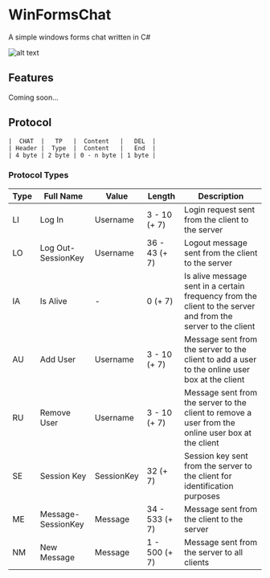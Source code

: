 # WinFormsChat
A simple windows forms chat written in C#

![alt text](https://raw.githubusercontent.com/JulianG97/WinFormsChat/master/Client/icon.ico)

## Features
Coming soon...

## Protocol
```
|  CHAT  |   TP   |  Content   |   DEL  |
| Header |  Type  |  Content   |   End  |
| 4 byte | 2 byte | 0 - n byte | 1 byte |
```

### Protocol Types
| Type | Full Name | Value | Length | Description |
| ---- | --------- | ----- | ------ | ----------- |
| LI | Log In | Username | 3 - 10 (+ 7) | Login request sent from the client to the server |
| LO | Log Out-SessionKey | Username | 36 - 43 (+ 7) | Logout message sent from the client to the server |
| IA | Is Alive | - | 0 (+ 7) | Is alive message sent in a certain frequency from the client to the server and from the server to the client |
| AU | Add User | Username | 3 - 10 (+ 7) | Message sent from the server to the client to add a user to the online user box at the client |
| RU | Remove User | Username | 3 - 10 (+ 7) | Message sent from the server to the client to remove a user from the online user box at the client |
| SE | Session Key | SessionKey | 32 (+ 7) | Session key sent from the server to the client for identification purposes |
| ME | Message-SessionKey | Message | 34 - 533 (+ 7) | Message sent from the client to the server |
| NM | New Message | Message | 1 - 500 (+ 7) | Message sent from the server to all clients |
